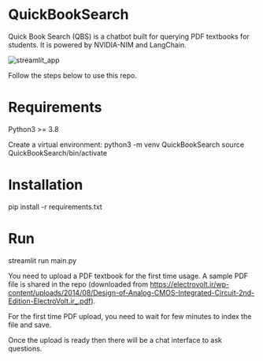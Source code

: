 # QuickBookSearch
Quick Book Search (QBS) is a chatbot built for querying PDF textbooks for students. It is powered by NVIDIA-NIM and LangChain.

![streamlit_app](https://github.com/roshan-gopalakrishnan/QuickBookSearch/streamlit_app.png)


Follow the steps below to use this repo.

# Requirements
Python3 >= 3.8

Create a virtual environment:
python3 -m venv QuickBookSearch
source QuickBookSearch/bin/activate

# Installation

pip install -r requirements.txt

# Run

streamlit run main.py

You need to upload a PDF textbook for the first time usage. A sample PDF file is shared in the repo (downloaded from https://electrovolt.ir/wp-content/uploads/2014/08/Design-of-Analog-CMOS-Integrated-Circuit-2nd-Edition-ElectroVolt.ir_.pdf).

For the first time PDF upload, you need to wait for few minutes to index the file and save.

Once the upload is ready then there will be a chat interface to ask questions. 
